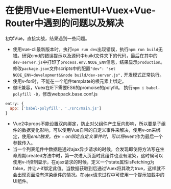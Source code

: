 # 在使用Vue+ElementUI+Vuex+Vue-Router中遇到的问题以及解决  
初学Vue，直接实战，结果遇到一些问题。  
* 使用vue-cli最新版本时，执行`npm run dev`出现错误，执行`npm run build`无错。研究cmd的错误提示以及源码中build文件夹下的代码，最后在其中的`dev-server.js`中打印了`process.env.NODE_ENV`信息，结果显示`production`。修改`package.json`文件scripts中的配置`"dev": "set NODE_ENV=development&&node build/dev-server.js",` 开发模式正常执行。  
* 使用v-for时，不能在一个组件template的根元素上绑定。  
* 做IE兼容，Vuex在IE下需要ES6的promoise的polyfill。 执行`npm i babel-polyfill -D`，修改webpack.base.conf.js  
```js
entry: {
  app: ['babel-polyfill', './src/main.js']
}
```
* Vue2中props不能设置双向绑定，防止对父组件产生反向影响，所以要是子组件的数据变化影响，可以使用Vue自带的自定义事件来解决，使用v-on来绑定，使用$emit触发，在v-on绑定自定义事件时，可以将$event作为最后一个参数传入。  
* 当一个列表组件中数据是通过ajax异步请求的时候，会发现即使将方法写在生命周期created方法中时，第一次进入页面时此组件也没有渲染，这时候可以使用v-if控制显示，在ajax请求的时候，定义一个state属性isFetching为false，并让v-if绑定此值。当数据获取到后通过Vuex将其改为true，这样就不会出现页面没有渲染组件的情况。在ajax请求过程中可使用一个提示加载中的UI组件。
